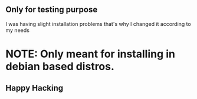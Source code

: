 ## Only for testing purpose
I was having slight installation problems that's why I changed it according to my needs

# NOTE: Only meant for installing in debian based distros.
## Happy Hacking